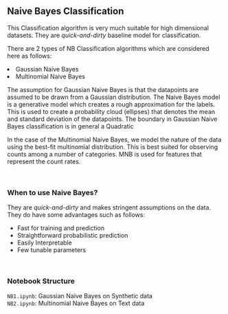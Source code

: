 ## Naive Bayes Classification

<p>
    This Classification algorithm is very much suitable for high dimensional datasets. They are <em>quick-and-dirty</em> baseline model for classification.
</p>
<p>
    There are 2 types of NB Classification algorithms which are considered here as follows:
    <li>Gaussian Naive Bayes</li>
    <li>Multinomial Naive Bayes</li>
</p>
<p>
    The assumption for Gaussian Naive Bayes is that the datapoints are assumed to be drawn from a Gaussian distribution. The Naive Bayes model is a generative model which creates a rough approximation for the labels. This is used to create a probability cloud (ellipses) that denotes the mean and standard deviation of the datapoints. The boundary in Gaussian Naive Bayes classification is in general a Quadratic
</p>
<p>
    In the case of the Multinomial Naive Bayes, we model the nature of the data using the best-fit multinomial distribution. This is best suited for observing counts among a number of categories. MNB is used for features that represent the count rates.
</p>
<br>

### When to use Naive Bayes?

<p>
    They are <em>quick-and-dirty</em> and makes stringent assumptions on the data. They do have some advantages such as follows:
    <ul>
        <li>Fast for training and prediction</li>
        <li>Straightforward probabilistic prediction</li>
        <li>Easily Interpretable</li>
        <li>Few tunable parameters</li>
    </ul>
</p>
<br>

### Notebook Structure

<p>
    <code>NB1.ipynb</code>: Gaussian Naive Bayes on Synthetic data
    <br>
    <code>NB2.ipynb</code>: Multinomial Naive Bayes on Text data
</p>
